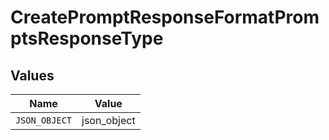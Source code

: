 # CreatePromptResponseFormatPromptsResponseType


## Values

| Name          | Value         |
| ------------- | ------------- |
| `JSON_OBJECT` | json_object   |